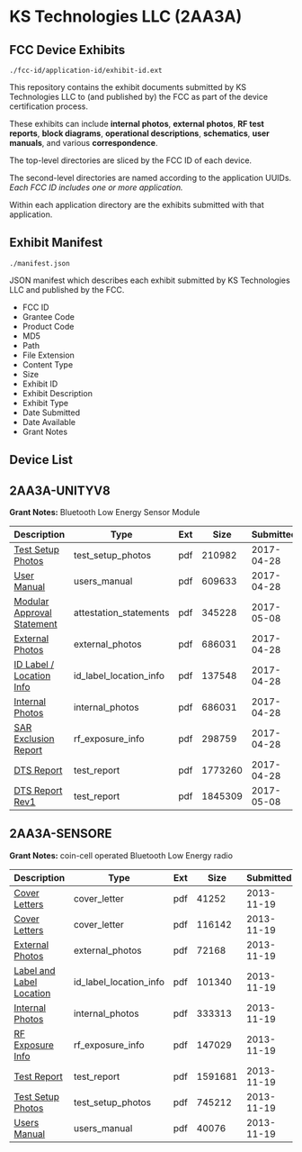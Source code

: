# KS Technologies LLC (2AA3A)
## FCC Device Exhibits

```
./fcc-id/application-id/exhibit-id.ext
```

This repository contains the exhibit documents submitted by KS Technologies LLC to (and published by) the FCC as part of the device certification process.

These exhibits can include **internal photos**, **external photos**, **RF test reports**, **block diagrams**, **operational descriptions**, **schematics**, **user manuals**, and various **correspondence**.

The top-level directories are sliced by the FCC ID of each device.

The second-level directories are named according to the application UUIDs. *Each FCC ID includes one or more application.*

Within each application directory are the exhibits submitted with that application. 

## Exhibit Manifest

```
./manifest.json
```

JSON manifest which describes each exhibit submitted by KS Technologies LLC and published by the FCC.

- FCC ID
- Grantee Code
- Product Code
- MD5
- Path
- File Extension
- Content Type
- Size
- Exhibit ID
- Exhibit Description
- Exhibit Type
- Date Submitted
- Date Available
- Grant Notes

## Device List
## 2AA3A-UNITYV8
**Grant Notes:** Bluetooth Low Energy Sensor Module

| Description | Type | Ext | Size | Submitted | Available |
| ----------- | ---- | --- | ---- | --------- | --------- |
| [Test Setup Photos](2AA3A-UNITYV8/ff8385a0da5c631309b89c20cd2d2771/3375672.pdf) | test_setup_photos | pdf | 210982 | 2017-04-28 | None |
| [User Manual](2AA3A-UNITYV8/ff8385a0da5c631309b89c20cd2d2771/3375674.pdf) | users_manual | pdf | 609633 | 2017-04-28 | None |
| [Modular Approval Statement](2AA3A-UNITYV8/ff8385a0da5c631309b89c20cd2d2771/3382844.pdf) | attestation_statements | pdf | 345228 | 2017-05-08 | 2017-04-28 |
| [External Photos](2AA3A-UNITYV8/ff8385a0da5c631309b89c20cd2d2771/3375666.pdf) | external_photos | pdf | 686031 | 2017-04-28 | None |
| [ID Label / Location Info](2AA3A-UNITYV8/ff8385a0da5c631309b89c20cd2d2771/3375667.pdf) | id_label_location_info | pdf | 137548 | 2017-04-28 | 2017-04-28 |
| [Internal Photos](2AA3A-UNITYV8/ff8385a0da5c631309b89c20cd2d2771/3375666.pdf) | internal_photos | pdf | 686031 | 2017-04-28 | None |
| [SAR Exclusion Report](2AA3A-UNITYV8/ff8385a0da5c631309b89c20cd2d2771/3375673.pdf) | rf_exposure_info | pdf | 298759 | 2017-04-28 | 2017-04-28 |
| [DTS Report](2AA3A-UNITYV8/ff8385a0da5c631309b89c20cd2d2771/3375671.pdf) | test_report | pdf | 1773260 | 2017-04-28 | 2017-04-28 |
| [DTS Report Rev1](2AA3A-UNITYV8/ff8385a0da5c631309b89c20cd2d2771/3382513.pdf) | test_report | pdf | 1845309 | 2017-05-08 | 2017-04-28 |
## 2AA3A-SENSORE
**Grant Notes:** coin-cell operated Bluetooth Low Energy radio

| Description | Type | Ext | Size | Submitted | Available |
| ----------- | ---- | --- | ---- | --------- | --------- |
| [Cover Letters](2AA3A-SENSORE/f1c81d3f0250a9a6129d168fdc00a517/2122426.pdf) | cover_letter | pdf | 41252 | 2013-11-19 | 2013-11-19 |
| [Cover Letters](2AA3A-SENSORE/f1c81d3f0250a9a6129d168fdc00a517/2122427.pdf) | cover_letter | pdf | 116142 | 2013-11-19 | 2013-11-19 |
| [External Photos](2AA3A-SENSORE/f1c81d3f0250a9a6129d168fdc00a517/2122428.pdf) | external_photos | pdf | 72168 | 2013-11-19 | 2013-11-19 |
| [Label and Label Location](2AA3A-SENSORE/f1c81d3f0250a9a6129d168fdc00a517/2122429.pdf) | id_label_location_info | pdf | 101340 | 2013-11-19 | 2013-11-19 |
| [Internal Photos](2AA3A-SENSORE/f1c81d3f0250a9a6129d168fdc00a517/2122430.pdf) | internal_photos | pdf | 333313 | 2013-11-19 | 2013-11-19 |
| [RF Exposure Info](2AA3A-SENSORE/f1c81d3f0250a9a6129d168fdc00a517/2122433.pdf) | rf_exposure_info | pdf | 147029 | 2013-11-19 | 2013-11-19 |
| [Test Report](2AA3A-SENSORE/f1c81d3f0250a9a6129d168fdc00a517/2122435.pdf) | test_report | pdf | 1591681 | 2013-11-19 | 2013-11-19 |
| [Test Setup Photos](2AA3A-SENSORE/f1c81d3f0250a9a6129d168fdc00a517/2122436.pdf) | test_setup_photos | pdf | 745212 | 2013-11-19 | 2013-11-19 |
| [Users Manual](2AA3A-SENSORE/f1c81d3f0250a9a6129d168fdc00a517/2122437.pdf) | users_manual | pdf | 40076 | 2013-11-19 | 2013-11-19 |
